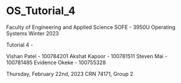 # OS_Tutorial_4

Faculty of Engineering and Applied Science
SOFE - 3950U Operating Systems
Winter 2023


Tutorial 4 - 

Vishan Patel - 100784201
Akshat Kapoor - 100781511
Steven Mai - 100781485
Evidence Okeke - 100755328


Thursday, February 22nd, 2023
CRN 74171, Group 2

